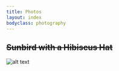 ```yaml
---
title: Photos
layout: index
bodyclass: photography
---
```


~~Sunbird with a Hibiscus Hat~~
-------------------------------

![alt text](https://farm4.staticflickr.com/3939/15658290562_80a1a97d82_c.jpg "~~Sunbird with a Hibiscus Hat~~")
